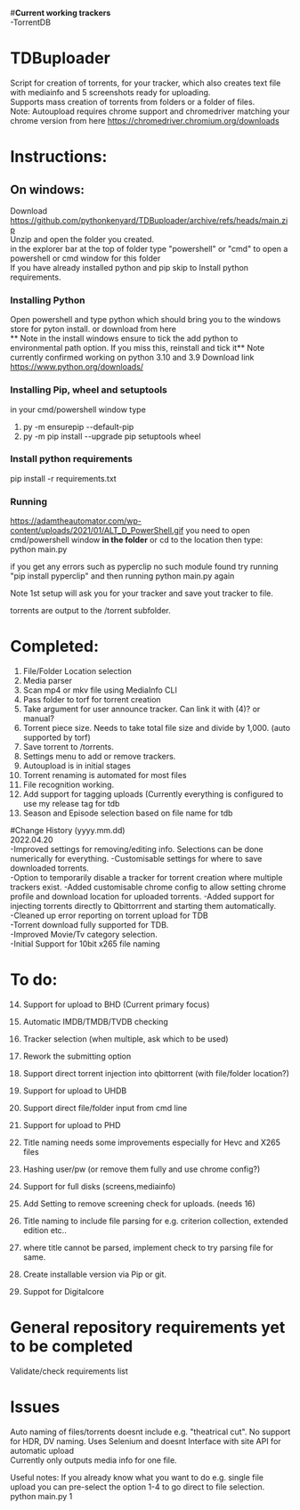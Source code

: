 #**Current working trackers**   
-TorrentDB

# TDBuploader  
Script for creation of torrents, for your tracker, which also creates text file with mediainfo and 5 screenshots ready for uploading.  
Supports mass creation of torrents from folders or a folder of files.  
Note: Autoupload requires chrome support and chromedriver matching your chrome version from here https://chromedriver.chromium.org/downloads

# Instructions:
## On windows:  
Download https://github.com/pythonkenyard/TDBuploader/archive/refs/heads/main.zip  
Unzip and open the folder you created.  
in the explorer bar at the top of folder type "powershell" or "cmd" to open a powershell or cmd window for this folder    
If you have already installed python and pip skip to Install python requirements.  

### Installing Python  
Open powershell and type python which should bring you to the windows store for pyton install. or download from here  
** Note in the install windows ensure to tick the add python to environmental path option. If you miss this, reinstall and tick it**
Note currently confirmed working on python 3.10 and 3.9
Download link https://www.python.org/downloads/

### Installing Pip, wheel and setuptools
in your cmd/powershell window type  
1. py -m ensurepip --default-pip
2. py -m pip install --upgrade pip setuptools wheel

### Install python requirements
pip install -r requirements.txt  
  
### Running  
https://adamtheautomator.com/wp-content/uploads/2021/01/ALT_D_PowerShell.gif
you need to open cmd/powershell window **in the folder** or cd to the location then type:    
python main.py  

if you get any errors such as pyperclip no such module found try running "pip install pyperclip" and then running python main.py again

Note 1st setup will ask you for your tracker and save yout tracker to file.  
  
torrents are output to the /torrent subfolder.   
  
# Completed:  
1. File/Folder Location selection  
2. Media parser  
3. Scan mp4 or mkv file using MediaInfo CLI    
4. Pass folder to torf for torrent creation  
5. Take argument for user announce tracker. Can link it with (4)? or manual?  
6. Torrent piece size. Needs to take total file size and divide by 1,000. (auto supported by torf)  
7. Save torrent to /torrents.
8. Settings menu to add or remove trackers.
9. Autoupload is in initial stages
10. Torrent renaming is automated for most files
11. File recognition working.
12. Add support for tagging uploads (Currently everything is configured to use my release tag for tdb
13. Season and Episode selection based on file name for tdb
    
#Change History (yyyy.mm.dd)   
2022.04.20    
-Improved settings for removing/editing info. Selections can be done numerically for everything.
-Customisable settings for where to save downloaded torrents.   
-Option to temporarily disable a tracker for torrent creation where multiple trackers exist.
-Added customisable chrome config to allow setting chrome profile and download location for uploaded torrents.
-Added support for injecting torrents directly to Qbittorrrent and starting them automatically.    
-Cleaned up error reporting on torrent upload for TDB    
-Torrent download fully supported for TDB.    
-Improved Movie/Tv category selection.   
-Initial Support for 10bit x265 file naming



# To do:  
14. Support for upload to BHD (Current primary focus)

16. Automatic IMDB/TMDB/TVDB checking
17. Tracker selection (when multiple, ask which to be used)
18. Rework the submitting option
19. Support direct torrent injection into qbittorrent (with file/folder location?)
20. Support for upload to UHDB
21. Support direct file/folder input from cmd line
22. Support for upload to PHD
23. Title naming needs some improvements especially for Hevc and X265 files
24. Hashing user/pw (or remove them fully and use chrome config?)
25. Support for full disks (screens,mediainfo)
26. Add Setting to remove screening check for uploads. (needs 16)
27. Title naming to include file parsing for e.g. criterion collection, extended edition etc..
28. where title cannot be parsed, implement check to try parsing file for same.
29. Create installable version via Pip or git.
30. Suppot for Digitalcore
  
# General repository requirements yet to be completed  
Validate/check requirements list  
  
# Issues  
Auto naming of files/torrents doesnt include e.g. "theatrical cut". No support for HDR, DV naming.
Uses Selenium and doesnt Interface with site API for automatic upload   
Currently only outputs media info for one file.

Useful notes:
If you already know what you want to do e.g. single file upload you can pre-select the option 1-4 to go direct to file selection.   
python main.py 1

